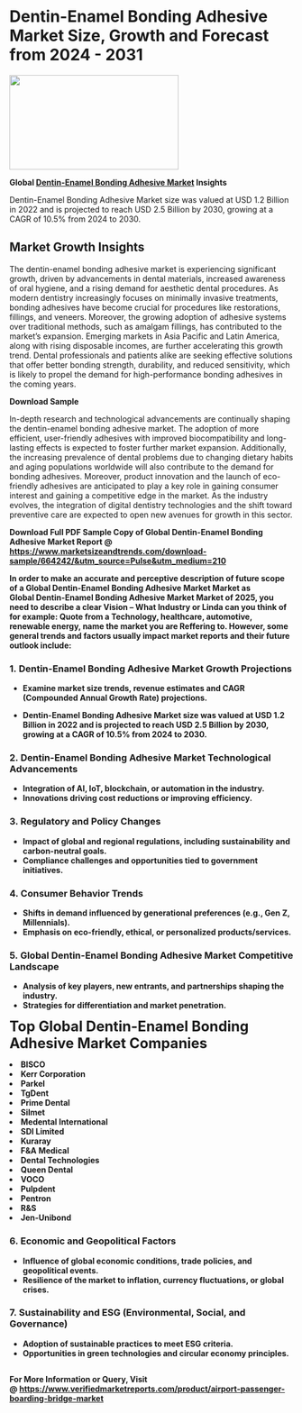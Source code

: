 <H1>Dentin-Enamel Bonding Adhesive Market Size, Growth and Forecast from 2024 - 2031</H1><img class="aligncenter size-medium wp-image-584254" src="https://thirdeyenews.in/wp-content/uploads/2024/09/Global-Market-Research-300x168.jpeg" alt="" width="300" height="168" /><p><strong>Global&nbsp;<a href="https://www.marketsizeandtrends.com/download-sample/664242/&amp;utm_source=Pulse&amp;utm_medium=210">Dentin-Enamel Bonding Adhesive Market</a> Insights</strong></p><p>Dentin-Enamel Bonding Adhesive Market size was valued at USD 1.2 Billion in 2022 and is projected to reach USD 2.5 Billion by 2030, growing at a CAGR of 10.5% from 2024 to 2030.</p><p><h2>Market Growth Insights</h2> <p>The dentin-enamel bonding adhesive market is experiencing significant growth, driven by advancements in dental materials, increased awareness of oral hygiene, and a rising demand for aesthetic dental procedures. As modern dentistry increasingly focuses on minimally invasive treatments, bonding adhesives have become crucial for procedures like restorations, fillings, and veneers. Moreover, the growing adoption of adhesive systems over traditional methods, such as amalgam fillings, has contributed to the market’s expansion. Emerging markets in Asia Pacific and Latin America, along with rising disposable incomes, are further accelerating this growth trend. Dental professionals and patients alike are seeking effective solutions that offer better bonding strength, durability, and reduced sensitivity, which is likely to propel the demand for high-performance bonding adhesives in the coming years.</p> <p><strong>Download Sample</strong></p> <p>In-depth research and technological advancements are continually shaping the dentin-enamel bonding adhesive market. The adoption of more efficient, user-friendly adhesives with improved biocompatibility and long-lasting effects is expected to foster further market expansion. Additionally, the increasing prevalence of dental problems due to changing dietary habits and aging populations worldwide will also contribute to the demand for bonding adhesives. Moreover, product innovation and the launch of eco-friendly adhesives are anticipated to play a key role in gaining consumer interest and gaining a competitive edge in the market. As the industry evolves, the integration of digital dentistry technologies and the shift toward preventive care are expected to open new avenues for growth in this sector.</p> <p><strong></p><p><span class=""><strong>Download Full PDF Sample Copy of Global Dentin-Enamel Bonding Adhesive Market Report</strong> @ <a href="https://www.marketsizeandtrends.com/download-sample/664242/&amp;utm_source=Pulse&amp;utm_medium=210" target="_blank">https://www.marketsizeandtrends.com/download-sample/664242/&amp;utm_source=Pulse&amp;utm_medium=210</a></span></p><p>In order to make an accurate and perceptive description of future scope of a Global&nbsp;Dentin-Enamel Bonding Adhesive Market Market as Global&nbsp;Dentin-Enamel Bonding Adhesive Market Market of 2025, you need to describe a clear Vision &ndash; What Industry or Linda can you think of for example: Quote from a Technology, healthcare, automotive, renewable energy, name the market you are Reffering to. However, some general trends and factors usually impact market reports and their future outlook include:</p><h3>1.&nbsp;<strong>Dentin-Enamel Bonding Adhesive Market Growth Projections</strong></h3><ul><li>Examine market size trends, revenue estimates and CAGR (Compounded Annual Growth Rate) projections.</li><li><p>Dentin-Enamel Bonding Adhesive Market size was valued at USD 1.2 Billion in 2022 and is projected to reach USD 2.5 Billion by 2030, growing at a CAGR of 10.5% from 2024 to 2030.</p></li></ul><h3>2.&nbsp;<strong>Dentin-Enamel Bonding Adhesive Market Technological Advancements</strong></h3><ul><li>Integration of AI, IoT, blockchain, or automation in the industry.</li><li>Innovations driving cost reductions or improving efficiency.</li></ul><h3>3.&nbsp;<strong>Regulatory and Policy Changes</strong></h3><ul><li>Impact of global and regional regulations, including sustainability and carbon-neutral goals.</li><li>Compliance challenges and opportunities tied to government initiatives.</li></ul><h3>4.&nbsp;<strong>Consumer Behavior Trends</strong></h3><ul><li>Shifts in demand influenced by generational preferences (e.g., Gen Z, Millennials).</li><li>Emphasis on eco-friendly, ethical, or personalized products/services.</li></ul><h3>5.&nbsp;<strong>Global Dentin-Enamel Bonding Adhesive Market Competitive Landscape</strong></h3><ul><li>Analysis of key players, new entrants, and partnerships shaping the industry.</li><li>Strategies for differentiation and market penetration.</li></ul><p data-pm-slice="1 1 []"><span style="color: inherit; font-family: inherit; font-size: 25px;">Top Global Dentin-Enamel Bonding Adhesive Market Companies</span></p><div class="" data-test-id=""><p><li>BISCO</li><li> Kerr Corporation</li><li> Parkel</li><li> TgDent</li><li> Prime Dental</li><li> Silmet</li><li> Medental International</li><li> SDI Limited</li><li> Kuraray</li><li> F&A Medical</li><li> Dental Technologies</li><li> Queen Dental</li><li> VOCO</li><li> Pulpdent</li><li> Pentron</li><li> R&S</li><li> Jen-Unibond</li></p></div><h3>6.&nbsp;<strong>Economic and Geopolitical Factors</strong></h3><ul><li>Influence of global economic conditions, trade policies, and geopolitical events.</li><li>Resilience of the market to inflation, currency fluctuations, or global crises.</li></ul><h3>7.&nbsp;<strong>Sustainability and ESG (Environmental, Social, and Governance)</strong></h3><ul><li>Adoption of sustainable practices to meet ESG criteria.</li><li>Opportunities in green technologies and circular economy principles.</li></ul><h2><strong style="font-size: 14px;">For More Information or Query, Visit @&nbsp;</strong><a style="background-color: #ffffff; font-size: 14px;" href="https://www.marketsizeandtrends.com/report/dentin-enamel-bonding-adhesive-market/" target="_blank">https://www.verifiedmarketreports.com/product/airport-passenger-boarding-bridge-market</a></h2>
